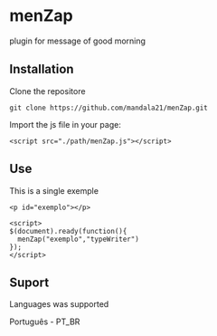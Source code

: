 # menZap
plugin for message of good morning

## Installation

Clone the repositore
```
git clone https://github.com/mandala21/menZap.git
```

Import the js file in your page:

```
<script src="./path/menZap.js"></script>
```

## Use

This is a single exemple


```
<p id="exemplo"></p>

<script>
$(document).ready(function(){
  menZap("exemplo","typeWriter")
});
</script>
```

## Suport

Languages was supported

Português - PT_BR

